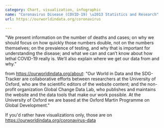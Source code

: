 ```yaml
---
category: Chart, visualization, infographic
name: "Coronavirus Disease (COVID-19) \u2013 Statistics and Research"
url: https://ourworldindata.org/coronavirus

---
```


"We present information on the number of deaths and cases; on why we should focus on how quickly those numbers double, not on the numbers themselves; on the prevalence of testing, and why that is important for understanding the disease; and what we can and can’t know about how lethal COVID-19 really is. We’ll also explain where we get our data from and why."

from https://ourworldindata.org/about: "Our World in Data and the SDG-Tracker are collaborative efforts between researchers at the University of Oxford, who are the scientific editors of the website content; and the non-profit organization Global Change Data Lab, who publishes and maintains the website and the data tools that make our work possible. At the University of Oxford we are based at the Oxford Martin Programme on Global Development."

If you'd rather have visualizations only, those are on https://ourworldindata.org/coronavirus-data